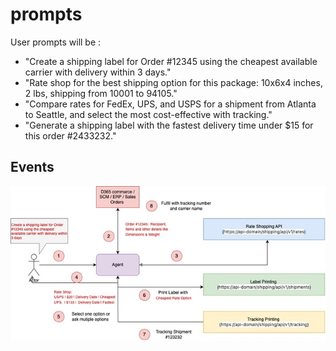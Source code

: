 # prompts
User prompts will be : 

- "Create a shipping label for Order #12345 using the cheapest available carrier with delivery within 3 days."
- "Rate shop for the best shipping option for this package: 10x6x4 inches, 2 lbs, shipping from 10001 to 94105."
- "Compare rates for FedEx, UPS, and USPS for a shipment from Atlanta to Seattle, and select the most cost-effective with tracking."
- "Generate a shipping label with the fastest delivery time under $15 for this order #2433232."

## Events
![Flow](..\images\prompt-flow.jpg)

